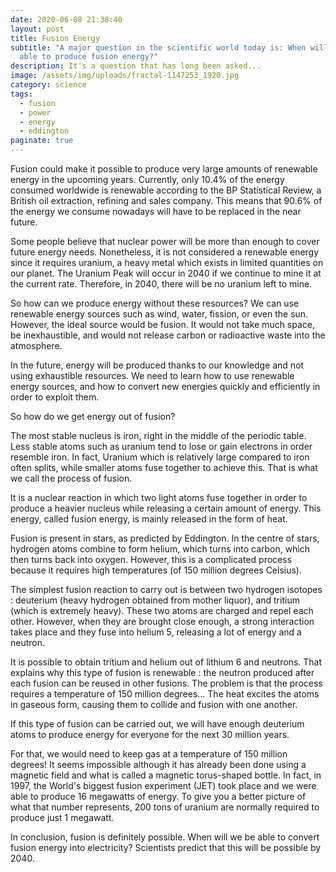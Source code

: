 ```yaml
---
date: 2020-06-08 21:38:40
layout: post
title: Fusion Energy
subtitle: "A major question in the scientific world today is: When will we be
  able to produce fusion energy?"
description: It's a question that has long been asked...
image: /assets/img/uploads/fractal-1147253_1920.jpg
category: science
tags:
  - fusion
  - power
  - energy
  - eddington
paginate: true
---
```

Fusion could make it possible to produce very large amounts of renewable energy in the upcoming years. Currently, only 10.4% of the energy consumed worldwide is renewable according to the BP Statistical Review, a British oil extraction, refining and sales company. This means that 90.6% of the energy we consume nowadays will have to be replaced in the near future. 

Some people believe that nuclear power will be more than enough to cover future energy needs. Nonetheless, it is not considered a renewable energy since it requires uranium, a heavy metal which exists in limited quantities on our planet. The Uranium Peak will occur in 2040 if we continue to mine it at the current rate. Therefore, in 2040, there will be no uranium left to mine.

So how can we produce energy without these resources? We can use renewable energy sources such as wind, water, fission, or even the sun. However, the ideal source would be fusion. It would not take much space, be inexhaustible, and would not release carbon or radioactive waste into the atmosphere.

In the future, energy will be produced thanks to our knowledge and not using exhaustible resources. We need to learn how to use renewable energy sources, and how to convert new energies quickly and efficiently in order to exploit them.

So how do we get energy out of fusion?

The most stable nucleus is iron, right in the middle of the periodic table. Less stable atoms such as uranium tend to lose or gain electrons in order resemble iron. In fact, Uranium which is relatively large compared to iron often splits, while smaller atoms fuse together to achieve this. That is what we call the process of fusion.

It is a nuclear reaction in which two light atoms fuse together in order to produce a heavier nucleus while releasing a certain amount of energy. This energy, called fusion energy, is mainly released in the form of heat.

Fusion is present in stars, as predicted by Eddington. In the centre of stars, hydrogen atoms combine to form helium, which turns into carbon, which then turns back into oxygen. However, this is a complicated process because it requires high temperatures (of 150 million degrees Celsius).

The simplest fusion reaction to carry out is between two hydrogen isotopes : deuterium (heavy hydrogen obtained from mother liquor), and tritium (which is extremely heavy). These two atoms are charged and repel each other. However, when they are brought close enough, a strong interaction takes place and they fuse into helium 5, releasing a lot of energy and a neutron.

It is possible to obtain tritium and helium out of lithium 6 and neutrons. That explains why this type of fusion is renewable : the neutron produced after each fusion can be reused in other fusions. The problem is that the process requires a temperature of 150 million degrees... The heat excites the atoms in gaseous form, causing them to collide and fusion with one another.

If this type of fusion can be carried out, we will have enough deuterium atoms to produce energy for everyone for the next 30 million years.

For that, we would need to keep gas at a temperature of 150 million degrees! It seems impossible although it has already been done using a magnetic field and what is called a magnetic torus-shaped bottle. In fact, in 1997, the World's biggest fusion experiment (JET) took place and we were able to produce 16 megawatts of energy. To give you a better picture of what that number represents, 200 tons of uranium are normally required to produce just 1 megawatt.

In conclusion, fusion is definitely possible. When will we be able to convert fusion energy into electricity? Scientists predict that this will be possible by 2040.
